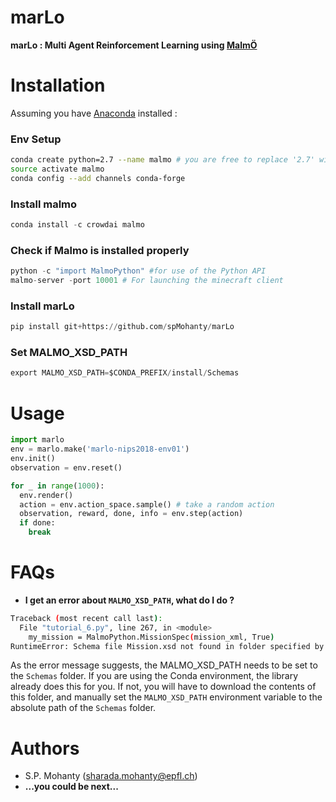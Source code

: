 # marLo

**marLo : Multi Agent Reinforcement Learning using [MalmÖ](https://github.com/Microsoft/malmo)**

# Installation
Assuming you have [Anaconda](https://www.anaconda.com/download) installed :
### Env Setup
```bash
conda create python=2.7 --name malmo # you are free to replace '2.7' with python '3.5' or python '3.6'
source activate malmo
conda config --add channels conda-forge
```
### Install malmo
```python
conda install -c crowdai malmo
```
### Check if Malmo is installed properly
```python
python -c "import MalmoPython" #for use of the Python API
malmo-server -port 10001 # For launching the minecraft client
```
### Install marLo
```python
pip install git+https://github.com/spMohanty/marLo
```

### Set MALMO_XSD_PATH
```python
export MALMO_XSD_PATH=$CONDA_PREFIX/install/Schemas
```

# Usage
```python
import marlo
env = marlo.make('marlo-nips2018-env01')
env.init()
observation = env.reset()

for _ in range(1000):
  env.render()
  action = env.action_space.sample() # take a random action
  observation, reward, done, info = env.step(action)
  if done:
    break
```

# FAQs
* **I get an error about `MALMO_XSD_PATH`, what do I do ?**
```bash
Traceback (most recent call last):
  File "tutorial_6.py", line 267, in <module>
    my_mission = MalmoPython.MissionSpec(mission_xml, True)
RuntimeError: Schema file Mission.xsd not found in folder specified by MALMO_XSD_PATH environment variable:
```
As the error message suggests, the MALMO_XSD_PATH needs to be set to the `Schemas` folder. If you are using
the Conda environment, the library already does this for you. If not, you will have to download the contents of
this folder, and manually set the `MALMO_XSD_PATH` environment variable to the absolute path of the `Schemas` folder.

# Authors
* S.P. Mohanty (<sharada.mohanty@epfl.ch>)   
* **...you could be next...**
